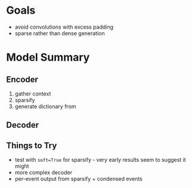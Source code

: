 # Goals

- avoid convolutions with excess padding
- sparse rather than dense generation

# Model Summary

## Encoder

1. gather context
2. sparsify
3. generate dictionary from 

## Decoder


## Things to Try

- test with `soft=True` for sparsify - very early results seem to suggest it might
- more complex decoder
- per-event output from sparsify + condensed events